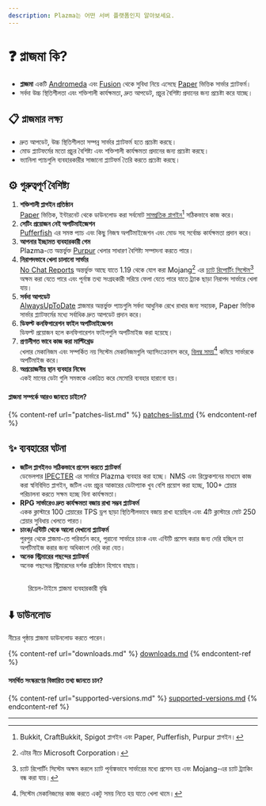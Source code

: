 ```yaml
---
description: Plazma는 어떤 서버 플랫폼인지 알아보세요.
---
```


# ❓ প্লাজমা কি?

- **প্লাজমা** একটি [Andromeda](https://github.com/EarendelArchived/Andromeda) এবং [Fusion](https://github.com/RuinedTechnologyUnify/Fusion) থেকে সুবিধা নিয়ে এসেছে [Paper](https://github.com/PaperMC/Paper) ভিত্তিক সার্ভার প্ল্যাটফর্ম।
- সর্বদা উচ্চ স্থিতিশীলতা এবং শক্তিশালী কার্যক্ষমতা, দ্রুত আপডেট, প্রচুর বৈশিষ্ট্য প্রদানের জন্য প্রচেষ্টা করে যাচ্ছে।

## 📋 প্লাজমার লক্ষ্য <a href="#id-1" id="id-1"></a>

- দ্রুত আপডেট, উচ্চ স্থিতিশীলতা সম্পন্ন সার্ভার প্ল্যাটফর্ম হতে প্রচেষ্টা করছে।
- মোড প্ল্যাটফর্মের মতো প্রচুর বৈশিষ্ট্য এবং শক্তিশালী কার্যক্ষমতা প্রদানের জন্য প্রচেষ্টা করছে।
- ভ্যানিলা প্যাচগুলি ব্যবহারকারীর সাজানো প্ল্যাটফর্ম তৈরি করতে প্রচেষ্টা করছে।

## ⚙️ গুরুত্বপূর্ণ বৈশিষ্ট্য <a href="#id-2" id="id-2"></a>

1. **শক্তিশালী প্লাগইন প্রতিষ্ঠান**\
   [Paper](https://github.com/PaperMC/Paper) ভিত্তিক, ইন্টারনেট থেকে ডাউনলোড করা সর্বমোট [সাম্প্রতিক প্লাগইন](#user-content-fn-1)[^1] সঠিকভাবে কাজ করে।
2. **সেটিং প্রয়োজন নেই অপটিমাইজেশন**\
   [Pufferfish](https://github.com/pufferfish-gg/Pufferfish) এর সমস্ত প্যাচ এবং কিছু নিজস্ব অপটিমাইজেশন এবং মোড সহ সর্বোচ্চ কার্যক্ষমতা প্রদান করে।
3. **আপনার ইচ্ছামত ব্যবহারকারী গেম**\
   Plazma-তে অন্তর্ভুক্ত [Purpur](https://github.com/PurpurMC/Purpur) খেলার সাধারণ বৈশিষ্ট্য সম্পাদনা করতে পারে।
4. **নিরাপদভাবে খেলা চালানো সার্ভার**\
   [No Chat Reports](https://github.com/Aizistral-Studios/No-Chat-Reports) অন্তর্ভুক্ত আছে যাতে 1.19 থেকে যোগ করা Mojang[^2] এর [চ্যাট রিপোর্টিং সিস্টেম](#user-content-fn-3)[^3] অক্ষম করা যেতে পারে এবং পূর্নাঙ্ক তথ্য সংগ্রহকারী সরিয়ে ফেলা যেতে পারে যাতে ট্র্যাক ছাড়া নিরাপদ সার্ভারে খেলা যায়।
5. **সর্বদা আপডেট**\
   [AlwaysUpToDate](https://github.com/PlazmaMC/AlwaysUpToDate) প্লাজমার অন্তর্ভুক্ত প্যাচগুলি সর্বদা আধুনিক রেখে রাখার জন্য সহায়ক, Paper ভিত্তিক সার্ভার প্ল্যাটফর্মের মধ্যে সর্বাধিক দ্রুত আপডেট প্রদান করে।
6. **ডিফল্ট কনফিগারেশন ফাইল অপটিমাইজেশন**\
   ডিফল্ট প্রয়োজন হলে কনফিগারেশন ফাইলগুলি অপটিমাইজ করা হয়েছে।
7. **প্রণালীগত ভাবে কাজ করা মাল্টিথ্রেড**\
   খেলার মেকানিজম এবং সম্পর্কিত নয় সিস্টেম মেকানিজমগুলি অ্যাসিংক্রোনাস করে, [বিলম্ব সময়](#user-content-fn-4)[^4] কমিয়ে সার্ভারকে অপটিমাইজ করে।
8. **অপ্রয়োজনীয় স্থান ব্যবহার নিষেধ**\
   একই মানের ডেটা গুলি সমস্তকে একত্রিত করে মেমোরি ব্যবহার হারানো হয়।

#### প্লাজমা সম্পর্কে আরও জানতে চাইলে? <a href="#etc-1" id="etc-1"></a>

{% content-ref url="patches-list.md" %}
[patches-list.md](patches-list.md)
{% endcontent-ref %}

## ✨ ব্যবহারের ঘটনা <a href="#id-3" id="id-3"></a>

- **জটিল প্লাগইনও সঠিকভাবে প্রসেস করতে প্ল্যাটফর্ম**\
  ডেভেলপার [IPECTER](https://github.com/IPECTER) এর সার্ভারে Plazma ব্যবহার করা হচ্ছে। NMS এবং রিফ্লেকশনের মাধ্যমে কাজ করা স্বনিবিদিত প্লাগইন, জটিল এবং প্রচুর আকারের ডেটাপ্যাক খুব বেশি প্রয়োগ করা হচ্ছে, 100+ প্লেয়ার পরিচালনা করতে সক্ষম হচ্ছে বিনা কার্যক্ষমতা।
- **RPG সার্ভারেও দ্রুত কার্যক্ষমতা বজায় রাখা সম্ভব প্ল্যাটফর্ম**\
  একক ক্লাস্টারে 100 প্লেয়ারের TPS ড্রপ ছাড়া স্থিতিশীলভাবে বজায় রাখা হয়েছিল এবং 4টি ক্লাস্টারে মোট 250 প্লেয়ার সুবিধায় খেলতে পারত।
- **চাংক/এন্টিটি থেকে আলো দেখানো প্ল্যাটফর্ম**\
  পুরপুর থেকে প্লাজমা-তে পরিবর্তন করে, পুরানো সার্ভারে চাংক এবং এন্টিটি প্রসেস করার জন্য দেরি হচ্ছিল তা অপটিমাইজ করার জন্য অধিকাংশ দেরি করা যেত।
- **অনেক স্ট্রিমারের পছন্দের প্ল্যাটফর্ম**\
  অনেক পছন্দের স্ট্রিমারদের দর্শক প্রতিষ্ঠান হিসাবে বাছায়।

<figure><img src="https://camo.githubusercontent.com/22acffd515755c2cee2078a7697ff35351c5ec7148eb2806deedbe63df1c4ed7/68747470733a2f2f6273746174732e6f72672f7369676e6174757265732f7365727665722d696d706c656d656e746174696f6e2f506c617a6d612e737667" alt=""><figcaption><p>রিয়েল-টাইমে প্লাজমা ব্যবহারকারী বৃদ্ধি</p></figcaption></figure>

## ⬇️ ডাউনলোড

নীচের পৃষ্ঠায় প্লাজমা ডাউনলোড করতে পারেন।

{% content-ref url="downloads.md" %}
[downloads.md](downloads.md)
{% endcontent-ref %}

#### সমর্থিত সংস্করণের বিস্তারিত তথ্য জানতে চান?

{% content-ref url="supported-versions.md" %}
[supported-versions.md](supported-versions.md)
{% endcontent-ref %}

***

[^1]: Bukkit, CraftBukkit, Spigot প্লাগইন এবং Paper, Pufferfish, Purpur প্লাগইন।

[^2]: এটার নীচে Microsoft Corporation।

[^3]: চ্যাট রিপোর্টিং সিস্টেম অক্ষম করলে চ্যাট পূর্নাঙ্কভাবে সার্ভারের মধ্যে প্রসেস হয় এবং Mojang-এর চ্যাট ট্র্যাকিং বন্ধ করা যায়।

[^4]: সিস্টেম মেকানিজমের কাজ করতে একটু সময় নিতে হয় যাতে খেলা থামে।
